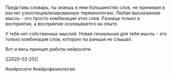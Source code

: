 Представь словарь, ты знаешь в нем большинство слов, не принимая в расчет узкоспециализированную терминологию. Любая высказанная мысль - это просто комбинация этих слов. Разница только в восприятии, а восприятие основывается на опыте.

У тебя нет собственных мыслей. Новая гениальная для тебя мысль - это только комбинация слов, которую ты раньше не слышал.

Вот и весь принцип работы нейросети.

[[2025-02-25]]

#нейросети #нейрофизиология 